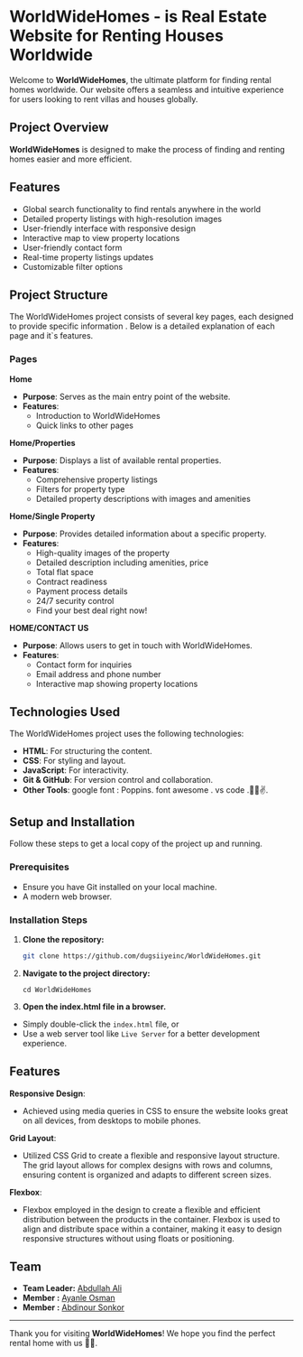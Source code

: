 # WorldWideHomes - is Real Estate Website for Renting Houses Worldwide

Welcome to **WorldWideHomes**, the ultimate platform for finding rental homes worldwide. Our website offers a seamless and intuitive experience for users looking to rent villas and houses globally.

## Project Overview

**WorldWideHomes** is designed to make the process of finding and renting homes easier and more efficient.

## Features

- Global search functionality to find rentals anywhere in the world
- Detailed property listings with high-resolution images
- User-friendly interface with responsive design
- Interactive map to view property locations
- User-friendly contact form
- Real-time property listings updates
- Customizable filter options

## Project Structure

The WorldWideHomes project consists of several key pages, each designed to provide specific information . Below is a detailed explanation of each page and it`s features.

### Pages

**Home**

- **Purpose**: Serves as the main entry point of the website.
- **Features**:
  - Introduction to WorldWideHomes
  - Quick links to other pages

**Home/Properties**

- **Purpose**: Displays a list of available rental properties.
- **Features**:
  - Comprehensive property listings
  - Filters for property type
  - Detailed property descriptions with images and amenities

**Home/Single Property**

- **Purpose**: Provides detailed information about a specific property.
- **Features**:
  - High-quality images of the property
  - Detailed description including amenities, price
  - Total flat space
  - Contract readiness
  - Payment process details
  - 24/7 security control
  - Find your best deal right now!

**HOME/CONTACT US**

- **Purpose**: Allows users to get in touch with WorldWideHomes.
- **Features**:
  - Contact form for inquiries
  - Email address and phone number
  - Interactive map showing property locations

## Technologies Used

The WorldWideHomes project uses the following technologies:

- **HTML**: For structuring the content.
- **CSS**: For styling and layout.
- **JavaScript**: For interactivity.
- **Git & GitHub**: For version control and collaboration.
- **Other Tools**: google font : Poppins. font awesome . vs code .💚💛✌️.

## Setup and Installation

Follow these steps to get a local copy of the project up and running.

### Prerequisites
- Ensure you have Git installed on your local machine.
- A modern web browser.

### Installation Steps

1. **Clone the repository:**


   ```bash
   git clone https://github.com/dugsiiyeinc/WorldWideHomes.git
2. **Navigate to the project directory:**
   ```
   cd WorldWideHomes 
3. **Open the index.html file in a browser.**

- Simply double-click the `index.html` file, or
- Use a web server tool like `Live Server` for a better development experience.


## Features

 **Responsive Design**: 
  - Achieved using media queries in CSS to ensure the website looks great on all devices, from desktops to mobile phones. 

 **Grid Layout**:
  - Utilized CSS Grid to create a flexible and responsive layout structure. The grid layout allows for complex designs with rows and columns, ensuring content is organized and adapts to different screen sizes.

 **Flexbox**:
  - Flexbox employed in the design to create a flexible and efficient distribution between the products in the container. Flexbox is used to align and distribute space within a container, making it easy to design responsive structures without using floats or positioning.


## Team
- **Team Leader:** [Abdullah Ali](https://github.com/Ac-Coder-3)
- **Member :** [Ayanle Osman](https://github.com/ayale3)
- **Member :** [Abdinour Sonkor](https://github.com/AbdinourSonkor)












---

Thank you for visiting **WorldWideHomes**! We hope you find the perfect rental home with us 💚💛.
